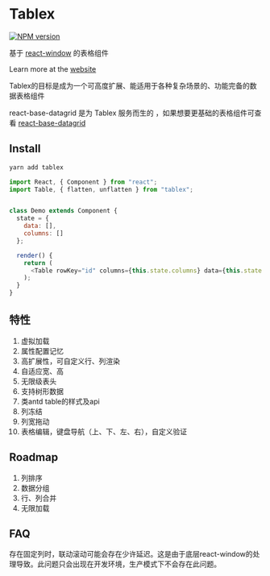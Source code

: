 # Tablex

[![NPM version](https://img.shields.io/npm/v/tablex.svg?style=flat)](https://npmjs.org/package/tablex)

基于 [react-window](https://github.com/bvaughn/react-window) 的表格组件

Learn more at the [website](https://nexxluo.github.io/tablex)

Tablex的目标是成为一个可高度扩展、能适用于各种复杂场景的、功能完备的数据表格组件
 
react-base-datagrid 是为 Tablex 服务而生的 ，如果想要更基础的表格组件可查看 [react-base-datagrid](https://github.com/nexxluo/react-base-datagrid)
 

## Install

```powershell
yarn add tablex
```

```javascript
import React, { Component } from "react";
import Table, { flatten, unflatten } from "tablex";


class Demo extends Component {
  state = {
    data: [],
    columns: []
  };

  render() {
    return (
      <Table rowKey="id" columns={this.state.columns} data={this.state.data} />
    );
  }
}
```

## 特性

1. 虚拟加载
2. 属性配置记忆
3. 高扩展性，可自定义行、列渲染
3. 自适应宽、高
4. 无限级表头
5. 支持树形数据 
7. 类antd table的样式及api
8. 列冻结
9. 列宽拖动
10. 表格编辑，键盘导航（上、下、左、右），自定义验证
 
## Roadmap

1. 列排序
2. 数据分组
3. 行、列合并
4. 无限加载


## FAQ

存在固定列时，联动滚动可能会存在少许延迟。这是由于底层react-window的处理导致。此问题只会出现在开发环境，生产模式下不会存在此问题。
 